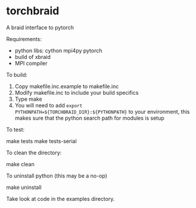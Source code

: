 # torchbraid

A braid interface to pytorch

Requirements:
  + python libs:
    cython
    mpi4py
    pytorch
  + build of xbraid
  + MPI compiler

To build:

  1) Copy makefile.inc.example to makefile.inc 
  2) Modify makefile.inc to include your build specifics
  3) Type make
  4) You will need to add 
       `export PYTHONPATH=${TORCHBRAID_DIR}:${PYTHONPATH}` to your 
     environment, this makes sure that the python search path
     for modules is setup

To test:

  make tests
  make tests-serial

To clean the directory:

   make clean

To uninstall python (this may be a no-op)

   make uninstall


Take look at code in the examples directory.
